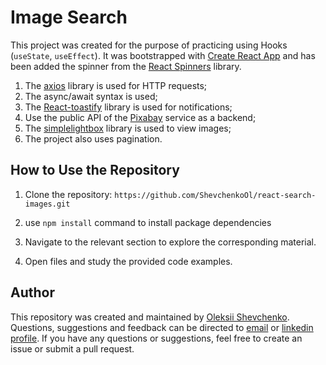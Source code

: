 # Image Search
This project was created for the purpose of practicing using Hooks (```useState```, ```useEffect```). It was bootstrapped with [Create React App](https://github.com/facebook/create-react-app) and has been added the spinner from the [React Spinners](https://mhnpd.github.io/react-loader-spinner/) library.
1. The [axios](https://axios-http.com/) library is used for HTTP requests;
2. The async/await syntax is used;
3. The [React-toastify](https://www.npmjs.com/package/react-toastify) library is used for notifications;
4. Use the public API of the [Pixabay](https://pixabay.com/api/docs/) service as a backend;
5. The [simplelightbox](https://www.npmjs.com/package/simplelightbox) library is used to view images;
6. The project also uses pagination.

## How to Use the Repository

1. Clone the repository: `https://github.com/ShevchenkoOl/react-search-images.git`

2. use ```npm install``` command to install package dependencies

3. Navigate to the relevant section to explore the corresponding material.

4. Open files and study the provided code examples.

## Author
This repository was created and maintained by [Oleksii Shevchenko](https://shevchenkool.github.io/portfolio/). Questions, suggestions and feedback can be directed to [email](uzlabini@gmail.com) or [linkedin profile](linkedin.com/in/oleksii-shevchenko-535ab61b8).
If you have any questions or suggestions, feel free to create an issue or submit a pull request.


